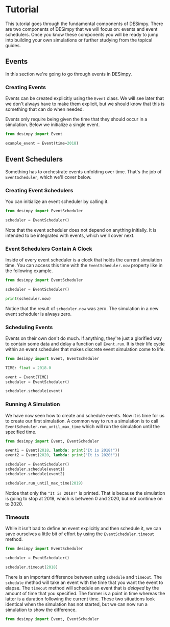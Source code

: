 # Tutorial

This tutorial goes through the fundamental components of DESimpy. There are two components of DESimpy that we will focus on: events and event schedulers. Once you know these components you will be ready to jump into building your own simulations or further studying from the topical guides.

## Events

In this section we're going to go through events in DESimpy.

### Creating Events

Events can be created explicitly using the `Event` class. We will see later that we don't always have to make them explicit, but we should know that this is something that can do when needed.

Events only require being given the time that they should occur in a simulation. Below we initialize a single event.

```python
from desimpy import Event

example_event = Event(time=2018)
```

## Event Schedulers

Something has to orchestrate events unfolding over time. That's the job of `EventScheduler`, which we'll cover below.

### Creating Event Schedulers

You can initialize an event scheduler by calling it.

```python
from desimpy import EventScheduler

scheduler = EventScheduler()
```

Note that the event scheduler does not depend on anything initially. It is intended to be integrated with events, which we'll cover next.

### Event Schedulers Contain A Clock

Inside of every event scheduler is a clock that holds the current simulation time. You can access this time with the `EventScheduler.now` property like in the following example.

```python
from desimpy import EventScheduler

scheduler = EventScheduler()

print(scheduler.now)
```

Notice that the result of `scheduler.now` was zero. The simulation in a new event scheduler is always zero.

### Scheduling Events

Events on their own don't do much. If anything, they're just a glorified way to contain some data and delay a function call `Event.run`. It is their life cycle within an event scheduler that makes discrete event simulation come to life.

```python
from desimpy import Event, EventScheduler

TIME: float = 2018.0

event = Event(TIME)
scheduler = EventScheduler()

scheduler.schedule(event)
```

### Running A Simulation

We have now seen how to create and schedule events. Now it is time for us to create our first simulation. A common way to run a simulation is to call `EventScheduler.run_until_max_time` which will run the simulation until the specified time.

```python
from desimpy import Event, EventScheduler

event1 = Event(2018, lambda: print("It is 2018!"))
event2 = Event(2020, lambda: print("It is 2020!"))

scheduler = EventScheduler()
scheduler.schedule(event1)
scheduler.schedule(event2)

scheduler.run_until_max_time(2019)
```

Notice that only the `"It is 2018!"` is printed. That is because the simulation is going to stop at 2019, which is between 0 and 2020, but not continue on to 2020.

### Timeouts

While it isn't bad to define an event explicitly and then schedule it, we can save ourselves a little bit of effort by using the `EventScheduler.timeout` method.

```python
from desimpy import EventScheduler

scheduler = EventScheduler()

scheduler.timeout(2018)
```

There is an important difference between using `schedule` and `timeout`. The `schedule` method will take an event with the time that you want the event to elapse. The `timeout` method will schedule an event that is *delayed* by the amount of time that you specified. The former is a point in time whereas the latter is a duration following the current time. These two situations look identical when the simulation has not started, but we can now run a simulation to show the difference.

```python
from desimpy import Event, EventScheduler


```
